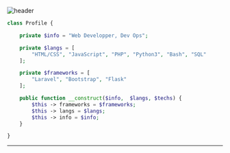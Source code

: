 ![header](https://capsule-render.vercel.app/api?type=waving&color=auto&height=220&section=header&text=Anas&fontSize=60&animation=fadeIn&fontAlignY=38&desc=Web%20Development%20%2F%20DevOps&descAlignY=51&descAlign=62)

```php
class Profile {

    private $info = "Web Developper, Dev Ops";

    private $langs = [
        "HTML/CSS", "JavaScript", "PHP", "Python3", "Bash", "SQL" 
    ];

    private $frameworks = [
        "Laravel", "Bootstrap", "Flask"
    ];

    public function __construct($info,  $langs, $techs) {
        $this -> frameworks = $frameworks;
        $this -> langs = $langs;
        $this -> info = $info;
    }

}
```

___


